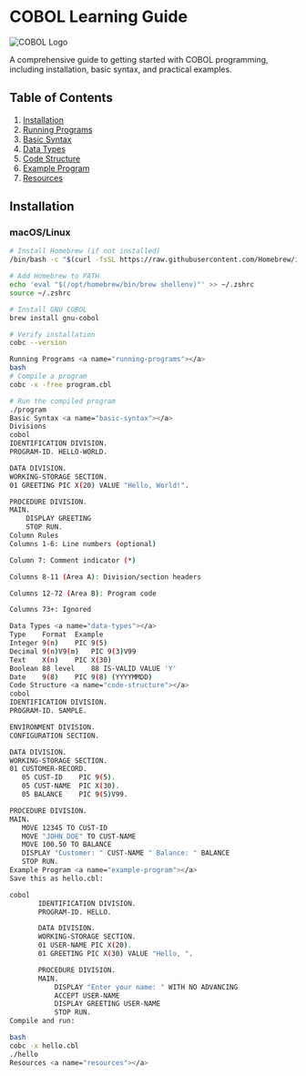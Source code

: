 # COBOL Learning Guide

![COBOL Logo](https://upload.wikimedia.org/wikipedia/commons/thumb/6/68/Cobol_logo.svg/1200px-Cobol_logo.svg.png)

A comprehensive guide to getting started with COBOL programming, including installation, basic syntax, and practical examples.

## Table of Contents
1. [Installation](#installation)
2. [Running Programs](#running-programs)
3. [Basic Syntax](#basic-syntax)
4. [Data Types](#data-types)
5. [Code Structure](#code-structure)
6. [Example Program](#example-program)
7. [Resources](#resources)

## Installation <a name="installation"></a>

### macOS/Linux
```bash
# Install Homebrew (if not installed)
/bin/bash -c "$(curl -fsSL https://raw.githubusercontent.com/Homebrew/install/HEAD/install.sh)"

# Add Homebrew to PATH
echo 'eval "$(/opt/homebrew/bin/brew shellenv)"' >> ~/.zshrc
source ~/.zshrc

# Install GNU COBOL
brew install gnu-cobol

# Verify installation
cobc --version

Running Programs <a name="running-programs"></a>
bash
# Compile a program
cobc -x -free program.cbl

# Run the compiled program
./program
Basic Syntax <a name="basic-syntax"></a>
Divisions
cobol
IDENTIFICATION DIVISION.
PROGRAM-ID. HELLO-WORLD.

DATA DIVISION.
WORKING-STORAGE SECTION.
01 GREETING PIC X(20) VALUE "Hello, World!".

PROCEDURE DIVISION.
MAIN.
    DISPLAY GREETING
    STOP RUN.
Column Rules
Columns 1-6: Line numbers (optional)

Column 7: Comment indicator (*)

Columns 8-11 (Area A): Division/section headers

Columns 12-72 (Area B): Program code

Columns 73+: Ignored

Data Types <a name="data-types"></a>
Type	Format	Example
Integer	9(n)	PIC 9(5)
Decimal	9(n)V9(m)	PIC 9(3)V99
Text	X(n)	PIC X(30)
Boolean	88 level	88 IS-VALID VALUE 'Y'
Date	9(8)	PIC 9(8) (YYYYMMDD)
Code Structure <a name="code-structure"></a>
cobol
IDENTIFICATION DIVISION.
PROGRAM-ID. SAMPLE.

ENVIRONMENT DIVISION.
CONFIGURATION SECTION.

DATA DIVISION.
WORKING-STORAGE SECTION.
01 CUSTOMER-RECORD.
   05 CUST-ID    PIC 9(5).
   05 CUST-NAME  PIC X(30).
   05 BALANCE    PIC 9(5)V99.

PROCEDURE DIVISION.
MAIN.
   MOVE 12345 TO CUST-ID
   MOVE "JOHN DOE" TO CUST-NAME
   MOVE 100.50 TO BALANCE
   DISPLAY "Customer: " CUST-NAME " Balance: " BALANCE
   STOP RUN.
Example Program <a name="example-program"></a>
Save this as hello.cbl:

cobol
       IDENTIFICATION DIVISION.
       PROGRAM-ID. HELLO.

       DATA DIVISION.
       WORKING-STORAGE SECTION.
       01 USER-NAME PIC X(20).
       01 GREETING PIC X(30) VALUE "Hello, ".

       PROCEDURE DIVISION.
       MAIN.
           DISPLAY "Enter your name: " WITH NO ADVANCING
           ACCEPT USER-NAME
           DISPLAY GREETING USER-NAME
           STOP RUN.
Compile and run:

bash
cobc -x hello.cbl
./hello
Resources <a name="resources"></a>
